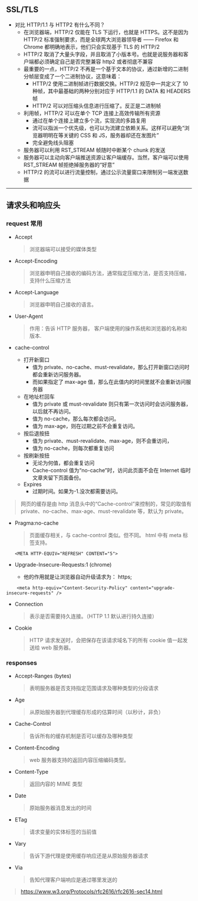 ## SSL/TLS

- 对比 HTTP/1.1 与 HTTP2 有什么不同？
  - 在浏览器端，HTTP/2 仅能在 TLS 下运行，也就是 HTTPS。这不是因为 HTTP/2 标准强制要求，而是全球两大浏览器领导者 —— Firefox 和 Chrome 都明确地表示，他们只会实现基于 TLS 的 HTTP/2
  - HTTP/2 取消了大量头字段，并且取消了小版本号。也就是说服务器和客户端都必须确定自己是否完整兼容 http2 或者彻底不兼容
  - 最重要的一点，HTTP/2 不再是一个基于文本的协议，通过新增的二进制分帧层变成了一个二进制协议，这意味着：
    - HTTP/2 使用二进制帧进行数据交换。HTTP/2 规范中一共定义了 10 种帧，其中最基础的两种分别对应于 HTTP/1.1 的 DATA 和 HEADERS 帧
    - HTTP/2 可以对压缩头信息进行压缩了。反正是二进制帧
  - 利用帧，HTTP/2 可以在单个 TCP 连接上高效传输所有资源
    - 通过在单个连接上建立多个流，实现流的多路复用
    - 流可以指派一个优先级，也可以为流建立依赖关系。这样可以避免“浏览器明明在等关键的 CSS 和 JS，服务器却还在发图片”
    - 完全避免线头阻塞
  - 服务器可以利用 RST_STREAM 帧随时中断某个 chunk 的发送
  - 服务器可以主动向客户端推送资源让客户端缓存。当然，客户端可以使用 RST_STREAM 帧拒绝掉服务器的“好意”
  - HTTP/2 的流可以进行流量控制，通过公示流量窗口来限制另一端发送数据

---

## 请求头和响应头

### request 常用

- Accept

  > 浏览器端可以接受的媒体类型

- Accept-Encoding

  > 浏览器申明自己接收的编码方法，通常指定压缩方法，是否支持压缩，支持什么压缩方法

- Accept-Language

  > 浏览器申明自己接收的语言。

- User-Agent

  > 作用：告诉 HTTP 服务器， 客户端使用的操作系统和浏览器的名称和版本.

- cache-control
  - 打开新窗口
    - 值为 private、no-cache、must-revalidate，那么打开新窗口访问时都会重新访问服务器。
    - 而如果指定了 max-age 值，那么在此值内的时间里就不会重新访问服务器
  - 在地址栏回车
    - 值为 private 或 must-revalidate 则只有第一次访问时会访问服务器，以后就不再访问。
    - 值为 no-cache，那么每次都会访问。
    - 值为 max-age，则在过期之前不会重复访问。
  - 按后退按扭
    - 值为 private、must-revalidate、max-age，则不会重访问，
    - 值为 no-cache，则每次都重复访问
  - 按刷新按扭
    - 无论为何值，都会重复访问
    - Cache-control 值为“no-cache”时，访问此页面不会在 Internet 临时文章夹留下页面备份。
  - Expires
    - 过期时间。如果为-1.没次都需要访问。

> 网页的缓存是由 http 消息头中的“Cache-control”来控制的，常见的取值有 private、no-cache、max-age、must-revalidate 等，默认为 private。

- Pragma:no-cache

  > 页面缓存相关，与 cache-control 类似。但不同。 html 中有 meta 标签支持。

      <META HTTP-EQUIV="REFRESH" CONTENT="5">

- Upgrade-Insecure-Requests:1 (chrome)
  - 他的作用就是让浏览器自动升级请求为： https;

```
    <meta http-equiv="Content-Security-Policy" content="upgrade-insecure-requests" />
```

- Connection

  > 表示是否需要持久连接。（HTTP 1.1 默认进行持久连接）

- Cookie
  > HTTP 请求发送时，会把保存在该请求域名下的所有 cookie 值一起发送给 web 服务器。

### responses

- Accept-Ranges (bytes)

  > 表明服务器是否支持指定范围请求及哪种类型的分段请求

- Age

  > 从原始服务器到代理缓存形成的估算时间（以秒计，非负）

- Cache-Control

  > 告诉所有的缓存机制是否可以缓存及哪种类型

- Content-Encoding

  > web 服务器支持的返回内容压缩编码类型。

- Content-Type

  > 返回内容的 MIME 类型

- Date

  > 原始服务器消息发出的时间

- ETag

  > 请求变量的实体标签的当前值

- Vary

  > 告诉下游代理是使用缓存响应还是从原始服务器请求

- Via
  > 告知代理客户端响应是通过哪里发送的

> https://www.w3.org/Protocols/rfc2616/rfc2616-sec14.html
